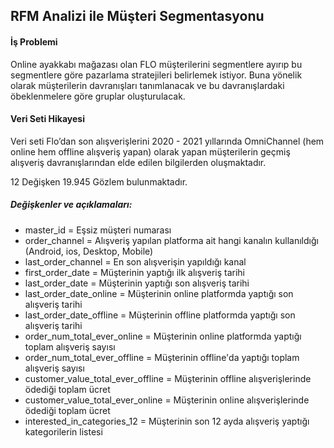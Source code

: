 ## RFM Analizi ile Müşteri Segmentasyonu

#### İş Problemi
Online ayakkabı mağazası olan FLO müşterilerini segmentlere ayırıp bu segmentlere göre pazarlama stratejileri belirlemek istiyor. Buna yönelik olarak müşterilerin davranışları tanımlanacak ve bu davranışlardaki öbeklenmelere göre gruplar oluşturulacak.

#### Veri Seti Hikayesi

Veri seti Flo’dan son alışverişlerini 2020 - 2021 yıllarında OmniChannel (hem online hem offline alışveriş yapan) olarak yapan müşterilerin geçmiş alışveriş davranışlarından elde edilen bilgilerden oluşmaktadır.

12 Değişken 19.945 Gözlem bulunmaktadır.

##### Değişkenler ve açıklamaları:
- master_id = Eşsiz müşteri numarası 
- order_channel = Alışveriş yapılan platforma ait hangi kanalın kullanıldığı (Android, ios, Desktop, Mobile)
- last_order_channel = En son alışverişin yapıldığı kanal
- first_order_date = Müşterinin yaptığı ilk alışveriş tarihi
- last_order_date = Müşterinin yaptığı son alışveriş tarihi
- last_order_date_online = Müşterinin online platformda yaptığı son alışveriş tarihi
- last_order_date_offline = Müşterinin offline platformda yaptığı son alışveriş tarihi
- order_num_total_ever_online = Müşterinin online platformda yaptığı toplam alışveriş sayısı
- order_num_total_ever_offline = Müşterinin offline'da yaptığı toplam alışveriş sayısı
- customer_value_total_ever_offline = Müşterinin offline alışverişlerinde ödediği toplam ücret
- customer_value_total_ever_online = Müşterinin online alışverişlerinde ödediği toplam ücret
- interested_in_categories_12 = Müşterinin son 12 ayda alışveriş yaptığı kategorilerin listesi
